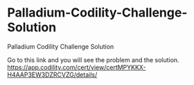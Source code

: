 # Palladium-Codility-Challenge-Solution
Palladium Codility Challenge Solution

Go to this link and you will see the problem and the solution.
https://app.codility.com/cert/view/certMPYKKX-H4AAP3EW3DZRCVZG/details/

